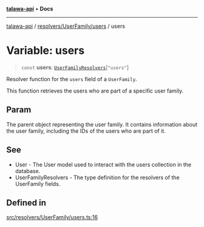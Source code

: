 [**talawa-api**](../../../../README.md) • **Docs**

***

[talawa-api](../../../../modules.md) / [resolvers/UserFamily/users](../README.md) / users

# Variable: users

> `const` **users**: [`UserFamilyResolvers`](../../../../types/generatedGraphQLTypes/type-aliases/UserFamilyResolvers.md)\[`"users"`\]

Resolver function for the `users` field of a `UserFamily`.

This function retrieves the users who are part of a specific user family.

## Param

The parent object representing the user family. It contains information about the user family, including the IDs of the users who are part of it.

## See

 - User - The User model used to interact with the users collection in the database.
 - UserFamilyResolvers - The type definition for the resolvers of the UserFamily fields.

## Defined in

[src/resolvers/UserFamily/users.ts:16](https://github.com/PalisadoesFoundation/talawa-api/blob/3bacbf38707ebd3e3e5f1bc5b4cc7aa3b2adc169/src/resolvers/UserFamily/users.ts#L16)
